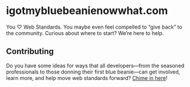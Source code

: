 # igotmybluebeanienowwhat.com

You ♡ Web Standards. You maybe even feel compelled to “give back” to the community. Curious about where to start? We’re here to help.

## Contributing

Do you have some ideas for ways that all developers—from the seasoned professionals to those donning their first blue beanie—can get involved, learn more, and help move web standards forward? [Chime in here](https://etherpad.mozilla.org/igotmybeanie)!